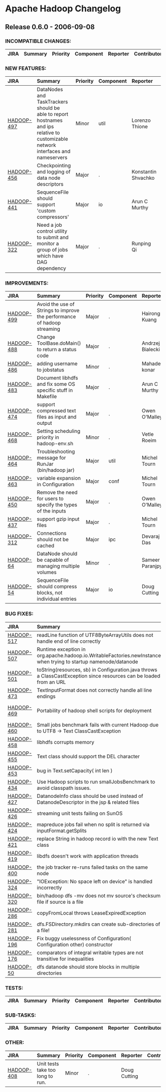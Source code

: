 # Apache Hadoop Changelog

## Release 0.6.0 - 2006-09-08

### INCOMPATIBLE CHANGES:

| JIRA | Summary | Priority | Component | Reporter | Contributor |
|:---- |:---- | :--- |:---- |:---- |:---- |


### NEW FEATURES:

| JIRA | Summary | Priority | Component | Reporter | Contributor |
|:---- |:---- | :--- |:---- |:---- |:---- |
| [HADOOP-497](https://issues.apache.org/jira/browse/HADOOP-497) | DataNodes and TaskTrackers should be able to report hostnames and ips relative to customizable network interfaces and nameservers |  Minor | util | Lorenzo Thione | Lorenzo Thione |
| [HADOOP-456](https://issues.apache.org/jira/browse/HADOOP-456) | Checkpointing and logging of data node descriptors |  Major | . | Konstantin Shvachko | Konstantin Shvachko |
| [HADOOP-441](https://issues.apache.org/jira/browse/HADOOP-441) | SequenceFile should support 'custom compressors' |  Major | io | Arun C Murthy | Arun C Murthy |
| [HADOOP-322](https://issues.apache.org/jira/browse/HADOOP-322) | Need a job control utility to submit and monitor a group of jobs which have DAG dependency |  Major | . | Runping Qi | Runping Qi |


### IMPROVEMENTS:

| JIRA | Summary | Priority | Component | Reporter | Contributor |
|:---- |:---- | :--- |:---- |:---- |:---- |
| [HADOOP-499](https://issues.apache.org/jira/browse/HADOOP-499) | Avoid the use of Strings to improve the  performance of hadoop streaming |  Major | . | Hairong Kuang | Hairong Kuang |
| [HADOOP-488](https://issues.apache.org/jira/browse/HADOOP-488) | Change ToolBase.doMain() to return a status code |  Major | . | Andrzej Bialecki |  |
| [HADOOP-486](https://issues.apache.org/jira/browse/HADOOP-486) | adding username to jobstatus |  Minor | . | Mahadev konar | Mahadev konar |
| [HADOOP-483](https://issues.apache.org/jira/browse/HADOOP-483) | Document libhdfs and fix some OS specific stuff in Makefile |  Major | . | Arun C Murthy | Arun C Murthy |
| [HADOOP-474](https://issues.apache.org/jira/browse/HADOOP-474) | support compressed text files as input and output |  Major | . | Owen O'Malley | Owen O'Malley |
| [HADOOP-468](https://issues.apache.org/jira/browse/HADOOP-468) | Setting scheduling priority in hadoop-env.sh |  Minor | . | Vetle Roeim |  |
| [HADOOP-464](https://issues.apache.org/jira/browse/HADOOP-464) | Troubleshooting message for RunJar (bin/hadoop jar) |  Major | util | Michel Tourn |  |
| [HADOOP-463](https://issues.apache.org/jira/browse/HADOOP-463) | variable expansion in Configuration |  Major | conf | Michel Tourn |  |
| [HADOOP-450](https://issues.apache.org/jira/browse/HADOOP-450) | Remove the need for users to specify the types of the inputs |  Major | . | Owen O'Malley | Owen O'Malley |
| [HADOOP-437](https://issues.apache.org/jira/browse/HADOOP-437) | support gzip input files |  Major | . | Michel Tourn |  |
| [HADOOP-312](https://issues.apache.org/jira/browse/HADOOP-312) | Connections should not be cached |  Major | ipc | Devaraj Das | Devaraj Das |
| [HADOOP-64](https://issues.apache.org/jira/browse/HADOOP-64) | DataNode should be capable of managing multiple volumes |  Minor | . | Sameer Paranjpye | Milind Bhandarkar |
| [HADOOP-54](https://issues.apache.org/jira/browse/HADOOP-54) | SequenceFile should compress blocks, not individual entries |  Major | io | Doug Cutting | Arun C Murthy |


### BUG FIXES:

| JIRA | Summary | Priority | Component | Reporter | Contributor |
|:---- |:---- | :--- |:---- |:---- |:---- |
| [HADOOP-517](https://issues.apache.org/jira/browse/HADOOP-517) | readLine function of UTF8ByteArrayUtils does not handle end of line correctly |  Major | . | Hairong Kuang | Hairong Kuang |
| [HADOOP-507](https://issues.apache.org/jira/browse/HADOOP-507) | Runtime exception in org.apache.hadoop.io.WritableFactories.newInstance when trying to startup namenode/datanode |  Major | util | Arun C Murthy | Owen O'Malley |
| [HADOOP-501](https://issues.apache.org/jira/browse/HADOOP-501) | toString(resources, sb) in Configuration.java throws a ClassCastException since resources can be loaded from an URL |  Minor | . | Thomas Friol |  |
| [HADOOP-473](https://issues.apache.org/jira/browse/HADOOP-473) | TextInputFormat does not correctly handle all line endings |  Major | . | Dennis Kubes |  |
| [HADOOP-469](https://issues.apache.org/jira/browse/HADOOP-469) | Portability of hadoop shell scripts for deployment |  Major | . | Jean-Baptiste Quenot |  |
| [HADOOP-460](https://issues.apache.org/jira/browse/HADOOP-460) | Small jobs benchmark fails with current Hadoop due to UTF8 -\> Text ClassCastException |  Major | . | Sanjay Dahiya |  |
| [HADOOP-458](https://issues.apache.org/jira/browse/HADOOP-458) | libhdfs corrupts memory |  Major | . | Christian Kunz | Konstantin Shvachko |
| [HADOOP-455](https://issues.apache.org/jira/browse/HADOOP-455) | Text class should support the DEL character |  Major | io | Hairong Kuang | Hairong Kuang |
| [HADOOP-453](https://issues.apache.org/jira/browse/HADOOP-453) | bug in Text.setCapacity( int len ) |  Minor | . | Sami Siren |  |
| [HADOOP-434](https://issues.apache.org/jira/browse/HADOOP-434) | Use Hadoop scripts to run smallJobsBenchmark to avoid classpath issues. |  Major | . | Sanjay Dahiya | Sanjay Dahiya |
| [HADOOP-427](https://issues.apache.org/jira/browse/HADOOP-427) | DatanodeInfo class should be used instead of DatanodeDescriptor in the jsp & related files |  Major | . | Devaraj Das | Devaraj Das |
| [HADOOP-426](https://issues.apache.org/jira/browse/HADOOP-426) | streaming unit tests failing on SunOS |  Major | . | Doug Cutting | Michel Tourn |
| [HADOOP-424](https://issues.apache.org/jira/browse/HADOOP-424) | mapreduce jobs fail when no split is returned via inputFormat.getSplits |  Major | . | Frédéric Bertin |  |
| [HADOOP-421](https://issues.apache.org/jira/browse/HADOOP-421) | replace String in hadoop record io with the new Text class |  Major | record | Owen O'Malley | Milind Bhandarkar |
| [HADOOP-419](https://issues.apache.org/jira/browse/HADOOP-419) | libdfs doesn't work with application threads |  Major | . | Christian Kunz | Owen O'Malley |
| [HADOOP-400](https://issues.apache.org/jira/browse/HADOOP-400) | the job tracker re-runs failed tasks on the same node |  Major | . | Owen O'Malley | Owen O'Malley |
| [HADOOP-324](https://issues.apache.org/jira/browse/HADOOP-324) | "IOException: No space left on device" is handled incorrectly |  Major | . | Konstantin Shvachko | Wendy Chien |
| [HADOOP-320](https://issues.apache.org/jira/browse/HADOOP-320) | bin/hadoop dfs -mv does not mv  source's checksum file if source is a file |  Major | . | Hairong Kuang | Hairong Kuang |
| [HADOOP-286](https://issues.apache.org/jira/browse/HADOOP-286) | copyFromLocal throws LeaseExpiredException |  Major | . | Runping Qi | Konstantin Shvachko |
| [HADOOP-281](https://issues.apache.org/jira/browse/HADOOP-281) | dfs.FSDirectory.mkdirs can create sub-directories of a file! |  Major | . | Sameer Paranjpye | Wendy Chien |
| [HADOOP-196](https://issues.apache.org/jira/browse/HADOOP-196) | Fix buggy uselessness of Configuration( Configuration other) constructor |  Major | conf | alan wootton |  |
| [HADOOP-176](https://issues.apache.org/jira/browse/HADOOP-176) | comparators of integral writable types are not transitive for inequalities |  Major | io | Dick King |  |
| [HADOOP-50](https://issues.apache.org/jira/browse/HADOOP-50) | dfs datanode should store blocks in multiple directories |  Major | . | Doug Cutting | Milind Bhandarkar |


### TESTS:

| JIRA | Summary | Priority | Component | Reporter | Contributor |
|:---- |:---- | :--- |:---- |:---- |:---- |


### SUB-TASKS:

| JIRA | Summary | Priority | Component | Reporter | Contributor |
|:---- |:---- | :--- |:---- |:---- |:---- |


### OTHER:

| JIRA | Summary | Priority | Component | Reporter | Contributor |
|:---- |:---- | :--- |:---- |:---- |:---- |
| [HADOOP-408](https://issues.apache.org/jira/browse/HADOOP-408) | Unit tests take too long to run. |  Minor | . | Doug Cutting |  |


